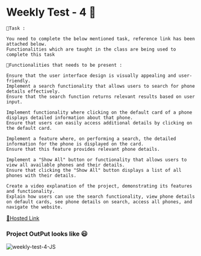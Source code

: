 # Weekly Test - 4 🚀

```
📍Task : 

You need to complete the below mentioned task, reference link has been attached below.
Functionalities which are taught in the class are being used to complete this task

```

```
📍Functionalities that needs to be present : 

Ensure that the user interface design is visually appealing and user-friendly.
Implement a search functionality that allows users to search for phone details effectively.
Ensure that the search function returns relevant results based on user input.

Implement functionality where clicking on the default card of a phone displays detailed information about that phone.
Ensure that users can easily access additional details by clicking on the default card.

Implement a feature where, on performing a search, the detailed information for the phone is displayed on the card.
Ensure that this feature provides relevant phone details.

Implement a "Show All" button or functionality that allows users to view all available phones and their details.
Ensure that clicking the "Show All" button displays a list of all phones with their details.

Create a video explanation of the project, demonstrating its features and functionality.
Explain how users can use the search functionality, view phone details on default cards, see phone details on search, access all phones, and navigate the website.

```

[🎯Hosted Link](https://abhinandan411.github.io/Fs-18-Weekly-Test/JavaScript%20Weekly%20Test/PhoneHunting/index.html)

### Project OutPut looks like 😃
![weekly-test-4-JS](https://github.com/Abhinandan411/Fs-18-Weekly-Test/assets/131553633/2343282e-bcaf-4d49-aae1-6c5a6671af60)
